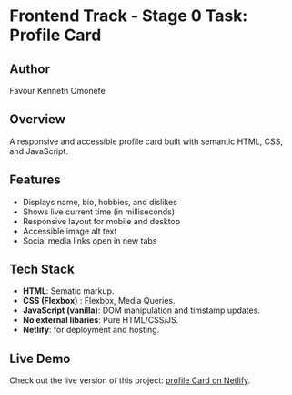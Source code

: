# Frontend Track - Stage 0 Task: Profile Card

## Author
Favour Kenneth Omonefe

## Overview
A responsive and accessible profile card built with semantic HTML, CSS, and JavaScript.

## Features
- Displays name, bio, hobbies, and dislikes
- Shows live current time (in milliseconds)
- Responsive layout for mobile and desktop
- Accessible image alt text
- Social media links open in new tabs

## Tech Stack

- **HTML**: Sematic markup.
- **CSS (Flexbox)** : Flexbox, Media Queries.
- **JavaScript (vanilla)**: DOM manipulation and timstamp updates.
- **No external libaries**: Pure HTML/CSS/JS.
- **Netlify**: for deployment and hosting.


## Live Demo
Check out the live version of this project: [profile Card on Netlify](https://nefefk-profile-card.netlify.app).

